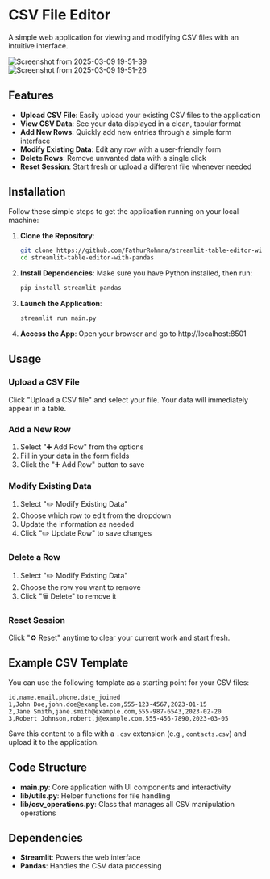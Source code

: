 # CSV File Editor

A simple web application for viewing and modifying CSV files with an intuitive interface.

![Screenshot from 2025-03-09 19-51-39](https://github.com/user-attachments/assets/2be7caa3-5dbd-4b1d-84a5-82b6ea186560)
![Screenshot from 2025-03-09 19-51-26](https://github.com/user-attachments/assets/b8404774-ae6d-4d69-8de0-c490fbb35a39)


## Features

- **Upload CSV File**: Easily upload your existing CSV files to the application
- **View CSV Data**: See your data displayed in a clean, tabular format
- **Add New Rows**: Quickly add new entries through a simple form interface
- **Modify Existing Data**: Edit any row with a user-friendly form
- **Delete Rows**: Remove unwanted data with a single click
- **Reset Session**: Start fresh or upload a different file whenever needed

## Installation

Follow these simple steps to get the application running on your local machine:

1. **Clone the Repository**:
   ```bash
   git clone https://github.com/FathurRohmna/streamlit-table-editor-with-pandas.git
   cd streamlit-table-editor-with-pandas
   ```

2. **Install Dependencies**:
   Make sure you have Python installed, then run:
   ```bash
   pip install streamlit pandas
   ```

3. **Launch the Application**:
   ```bash
   streamlit run main.py
   ```

4. **Access the App**:
   Open your browser and go to http://localhost:8501

## Usage

### Upload a CSV File
Click "Upload a CSV file" and select your file. Your data will immediately appear in a table.

### Add a New Row
1. Select "➕ Add Row" from the options
2. Fill in your data in the form fields
3. Click the "➕ Add Row" button to save

### Modify Existing Data
1. Select "✏️ Modify Existing Data"
2. Choose which row to edit from the dropdown
3. Update the information as needed
4. Click "✏️ Update Row" to save changes

### Delete a Row
1. Select "✏️ Modify Existing Data" 
2. Choose the row you want to remove
3. Click "🗑️ Delete" to remove it

### Reset Session
Click "♻️ Reset" anytime to clear your current work and start fresh.

## Example CSV Template

You can use the following template as a starting point for your CSV files:

```csv
id,name,email,phone,date_joined
1,John Doe,john.doe@example.com,555-123-4567,2023-01-15
2,Jane Smith,jane.smith@example.com,555-987-6543,2023-02-20
3,Robert Johnson,robert.j@example.com,555-456-7890,2023-03-05
```

Save this content to a file with a `.csv` extension (e.g., `contacts.csv`) and upload it to the application.

## Code Structure

- **main.py**: Core application with UI components and interactivity
- **lib/utils.py**: Helper functions for file handling
- **lib/csv_operations.py**: Class that manages all CSV manipulation operations

## Dependencies

- **Streamlit**: Powers the web interface
- **Pandas**: Handles the CSV data processing
